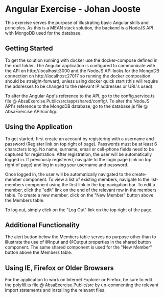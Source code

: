 # Angular Exercise - Johan Jooste
This exercise serves the purpose of illustrating basic Angular skills and principles. 
As this is a MEAN stack solution, the backend is a NodeJS API with MongoDB used for the database.

## Getting Started
To get the solution running with docker use the docker-compose defined in the root folder. The Angular application is configured to communicate with the API on http://localhost:3000 and the NodeJS API looks for the MongoDB connection on http://localhost:27017
so running the docker composition should be straight-forward, unless using docker quick start (this will require the addresses to be changed to the relevant IP addresses or URL's used).

To alter the Angular App's reference to the API, go to the config.service.ts file @ AbsaExercise.Public/src/app/shared/config/.
To alter the NodeJS API's reference to the MongoDB database, go to the database.js file @ AbsaExercise.API/config/.

## Using the Application
To get started, first create an account by registering with a username and password (Register link on top right of page). Passwords must be at least 6 characters long. No name, surname, email or cell-phone fields need to be captured for registration. After registration, the user will be automatically logged in. If previously registered, navigate to the login page (link on top right of page) and log in using your username and password. 

Once logged in, the user will be automatically navigated to the create-member component. To view a list of existing members, navigate to the list-members component using the first link in the top navigation bar. To edit a member, click the "edit" link on the end of the relevant row in the members table. To create a new member, click on the "New Member" button above the Members table.

To log out, simply click on the "Log Out" link on the top right of the page.

## Additional Functionality
The alert button below the Members table serves no purpose other than to illustrate the use of @Input and @Output properties in the shared button component. The same shared component is used for the "New Member" button above the Members table.

## Using IE, Firefox or Older Browsers
For the application to work on Internet Explorer or Firefox, be sure to edit the polyfill.ts file @ AbsaExercise.Public/src by un-commenting the relevant import statements and installing the relevant files.
